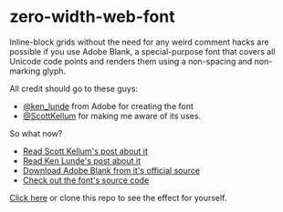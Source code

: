 zero-width-web-font
===================

Inline-block grids without the need for any weird comment hacks are possible if you use Adobe Blank, a special-purpose font that covers all Unicode code points and renders them using a non-spacing and non-marking glyph.

All credit should go to these guys:

* [@ken_lunde](http://twitter.com/@ken_lunde) from Adobe for creating the font
* [@ScottKellum](http://www.twitter.com/@ScottKellum) for making me aware of its uses.

So what now?

* [Read Scott Kellum's post about it](http://scottkellum.com/2013/10/25/the-new-kellum-method.html)
* [Read Ken Lunde's post about it](http://blogs.adobe.com/typblography/2013/03/introducing-adobe-blank.html)
* [Download Adobe Blank from it's official source](http://sourceforge.net/projects/adobe-blank.adobe/files/)
* [Check out the font's source code](https://github.com/adobe-fonts/adobe-blank/)

[Click here]() or clone this repo to see the effect for yourself.